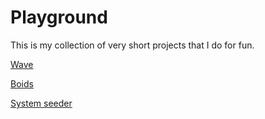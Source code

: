 # Playground

This is my collection of very short projects that I do for fun.

[Wave](https://samuelhertzberg.github.io/Playground/wave/)

[Boids](https://samuelhertzberg.github.io/Playground/boids/)

[System seeder](https://samuelhertzberg.github.io/Playground/systemSeeder/)

